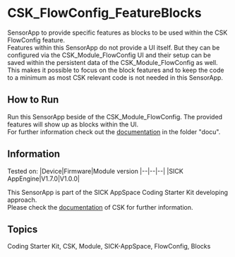# CSK_FlowConfig_FeatureBlocks

SensorApp to provide specific features as blocks to be used within the CSK FlowConfig feature.  
Features within this SensorApp do not provide a UI itself. But they can be configured via the CSK_Module_FlowConfig UI and their setup can be saved within the persistent data of the CSK_Module_FlowConfig as well.  
This makes it possible to focus on the block features and to keep the code to a minimum as most CSK relevant code is not needed in this SensorApp.  

## How to Run

Run this SensorApp beside of the CSK_Module_FlowConfig. The provided features will show up as blocks within the UI.  
For further information check out the [documentation](https://raw.githack.com/SICKAppSpaceCodingStarterKit/CSK_FlowConfig_FeatureBlocks/main/docu/CSK_FlowConfig_FeatureBlocks.html) in the folder "docu".

## Information

Tested on:
|Device|Firmware|Module version
|--|--|--|
|SICK AppEngine|V1.7.0|V1.0.0|

This SensorApp is part of the SICK AppSpace Coding Starter Kit developing approach.  
Please check the [documentation](https://github.com/SICKAppSpaceCodingStarterKit/.github/blob/main/docu/SICKAppSpaceCodingStarterKit_Documentation.md) of CSK for further information.  

## Topics

Coding Starter Kit, CSK, Module, SICK-AppSpace, FlowConfig, Blocks
